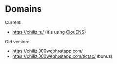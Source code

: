 # Domains

Current:

* https://chiliz.ru/ (it's using [ClouDNS](https://www.cloudns.net/))

Old version:

* https://chiliz.000webhostapp.com/
* https://chiliz.000webhostapp.com/tictac/ (bonus)
